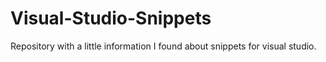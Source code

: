 # Visual-Studio-Snippets
Repository with a little information I found about snippets for visual studio.
